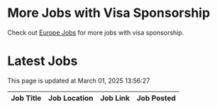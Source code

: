 # More Jobs with Visa Sponsorship

Check out [Europe Jobs](https://github.com/sureshparimi/europejobs#latest-jobs) for more jobs with visa sponsorship.

# Latest Jobs

This page is updated at March 01, 2025 13:56:27

| Job Title | Job Location | Job Link | Job Posted |
| --- | --- | --- | --- |
